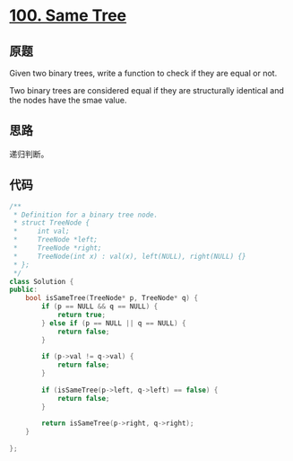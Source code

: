 [100. Same Tree](https://leetcode.com/problems/same-tree/)
================

原题
----

Given two binary trees, write a function to check if they are equal or
not.

Two binary trees are considered equal if they are structurally
identical and the nodes have the smae value.

思路
----

递归判断。

代码
----

```c++
/**
 * Definition for a binary tree node. 
 * struct TreeNode {
 *     int val;
 *     TreeNode *left;
 *     TreeNode *right;
 *     TreeNode(int x) : val(x), left(NULL), right(NULL) {}
 * };
 */
class Solution {
public:
	bool isSameTree(TreeNode* p, TreeNode* q) {
		if (p == NULL && q == NULL) {
			return true;
		} else if (p == NULL || q == NULL) {
			return false;
		}
		
		if (p->val != q->val) {
			return false;
		}
		
		if (isSameTree(p->left, q->left) == false) {
			return false;
		}
		
		return isSameTree(p->right, q->right);
	}
	
};
```
